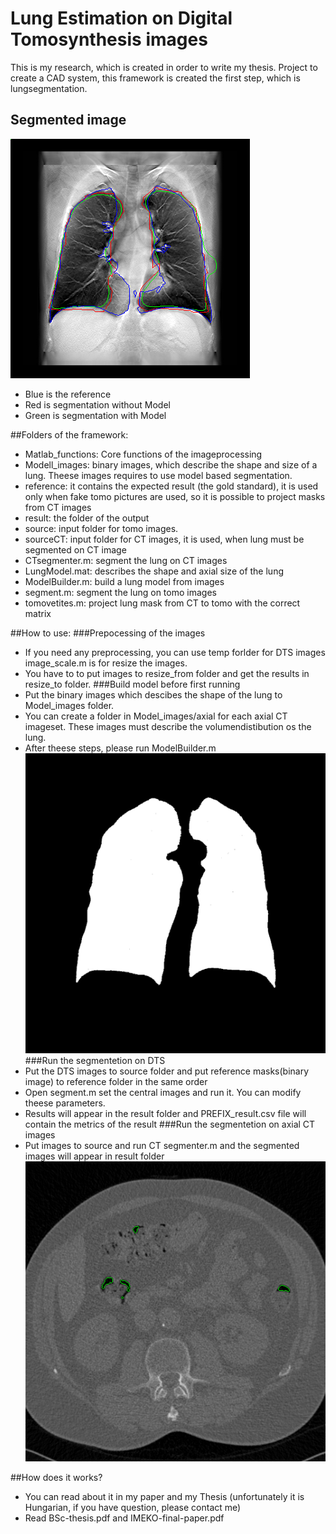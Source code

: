 # Lung Estimation on Digital Tomosynthesis images
This is my research, which is created in order to write my thesis. Project to create a CAD system, this framework is created the first step, which is lungsegmentation.

## Segmented image
![Segmented Lung on DTS](result/LIDC_IDRI_0438_0.25_114.png?raw=true "Segmented Lung on DTS")
+ Blue is the reference
+ Red is segmentation without Model
+ Green is segmentation with Model


##Folders of the framework:
+ Matlab_functions: Core functions of the imageprocessing
+ Modell_images: binary images, which describe the shape and size of a lung. Theese images requires to use model based segmentation.
+ reference: it contains the expected result (the gold standard), it is used only when fake tomo pictures are used, so it is possible to project masks from CT images
+ result: the folder of the output
+ source: input folder for tomo images.
+ sourceCT: input folder for CT images, it is used, when lung must be segmented on CT image
+ CTsegmenter.m: segment the lung on CT images
+ LungModel.mat: describes the shape and axial size of the lung
+ ModelBuilder.m: build a lung model from images
+ segment.m: segment the lung on tomo images
+ tomovetites.m: project lung mask from CT to tomo with the correct matrix

##How to use:
###Prepocessing of the images
+ If you need any preprocessing, you can use temp forlder for DTS images image_scale.m is for resize the images.
+ You have to to put images to resize_from folder and get the results in resize_to folder.
###Build model before first running
+ Put the binary images which descibes the shape of the lung to Model_images folder.
+ You can create a folder in Model_images/axial for each axial CT imageset. These images must describe the volumendistibution os the lung.
+ After theese steps, please run ModelBuilder.m
![Segmented lung on CT slice](Modell_images/MASK139.png?raw=true "Reference Lung")
###Run the segmentetion on DTS
+ Put the DTS images to source folder and put reference masks(binary image) to reference folder in the same order
+ Open segment.m set the central images and run it. You can modify theese parameters.
+ Results will appear in the result folder and PREFIX_result.csv file will contain the metrics of the result
###Run the segmentetion on axial CT images
+ Put images to source and run CT segmenter.m and the segmented images will appear in result folder
![Segmented lung on CT slice](temp/segmented/ct/CT001.png?raw=true "Segmented lung on CT slice")

##How does it works?
+ You can read about it in my paper and my Thesis (unfortunately it is Hungarian, if you have question, please contact me)
+ Read BSc-thesis.pdf and IMEKO-final-paper.pdf
